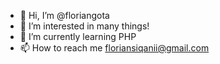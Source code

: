 - 👋 Hi, I’m @floriangota
- 👀 I’m interested in many things!
- 🌱 I’m currently learning PHP
- 📫 How to reach me floriansiqanii@gmail.com

<!---
floriangota/floriangota is a ✨ special ✨ repository because its `README.md` (this file) appears on your GitHub profile.
You can click the Preview link to take a look at your changes.
--->
